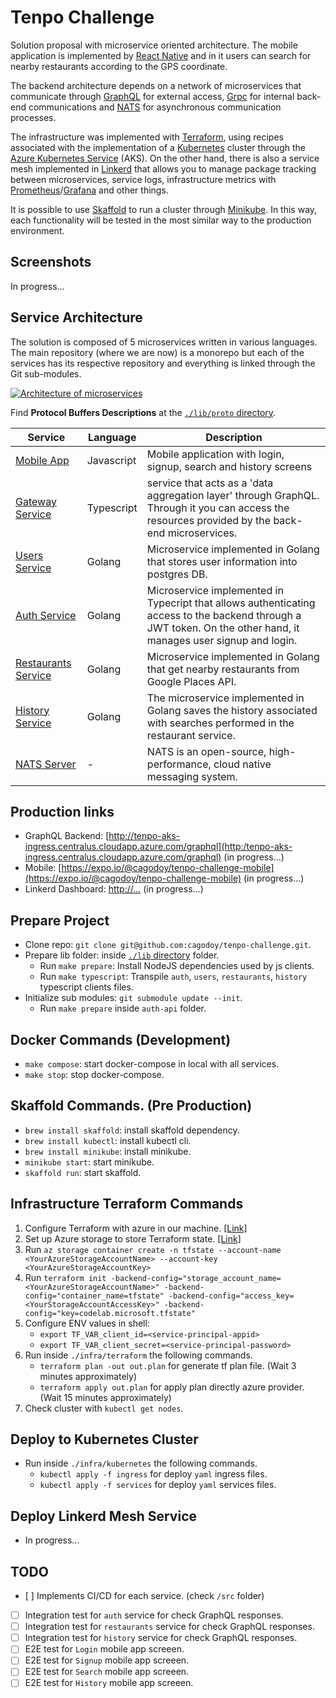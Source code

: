 # Tenpo Challenge

Solution proposal with microservice oriented architecture. The mobile application is implemented by [React Native](https://facebook.github.io/react-native/) and in it users can search for nearby restaurants according to the GPS coordinate.

The backend architecture depends on a network of microservices that communicate through [GraphQL](https://graphql.org/) for external access, [Grpc](https://grpc.io/) for internal back-end communications and [NATS](https://nats.io/) for asynchronous communication processes.

The infrastructure was implemented with [Terraform](https://www.terraform.io/), using recipes associated with the implementation of a [Kubernetes](https://kubernetes.io/) cluster through the [Azure Kubernetes Service](https://azure.microsoft.com/services/kubernetes-service/) (AKS). On the other hand, there is also a service mesh implemented in [Linkerd](https://linkerd.io/) that allows you to manage package tracking between microservices, service logs, infrastructure metrics with [Prometheus](https://prometheus.io/)/[Grafana](https://grafana.com/) and other things.

It is possible to use [Skaffold](https://skaffold.dev/) to run a cluster through [Minikube](https://github.com/kubernetes/minikube). In this way, each functionality will be tested in the most similar way to the production environment.

## Screenshots

In progress...

## Service Architecture

The solution is composed of 5 microservices written in various languages. The main repository (where we are now) is a monorepo but each of the services has its respective repository and everything is linked through the Git sub-modules.

[![Architecture of
microservices](./docs/images/architecture.png)](./docs/images/architecture.png)

Find **Protocol Buffers Descriptions** at the [`./lib/proto` directory](./lib/proto).

| Service                                      | Language   | Description                                                                                                                                                      |
| -------------------------------------------- | ---------- | ---------------------------------------------------------------------------------------------------------------------------------------------------------------- |
| [Mobile App](./src/mobile-app)               | Javascript | Mobile application with login, signup, search and history screens                                                                                                |
| [Gateway Service](./src/gateway-api)         | Typescript | service that acts as a 'data aggregation layer' through GraphQL. Through it you can access the resources provided by the back-end microservices.                 |
| [Users Service](./src/users-api)             | Golang     | Microservice implemented in Golang that stores user information into postgres DB.                                                                                |
| [Auth Service](./src/auth-api)               | Golang     | Microservice implemented in Typecript that allows authenticating access to the backend through a JWT token. On the other hand, it manages user signup and login. |
| [Restaurants Service](./src/restaurants-api) | Golang     | Microservice implemented in Golang that get nearby restaurants from Google Places API.                                                                           |
| [History Service](./src/restaurants-api)     | Golang     | The microservice implemented in Golang saves the history associated with searches performed in the restaurant service.                                           |
| [NATS Server](https://hub.docker.com/_/nats) | -          | NATS is an open-source, high-performance, cloud native messaging system.                                                                                         |

## Production links

- GraphQL Backend: [http://tenpo-aks-ingress.centralus.cloudapp.azure.com/graphql](http:/tenpo-aks-ingress.centralus.cloudapp.azure.com/graphql) (in progress...)
- Mobile: [https://expo.io/@cagodoy/tenpo-challenge-mobile](https://expo.io/@cagodoy/tenpo-challenge-mobile) (in progress...)
- Linkerd Dashboard: [http://...](http://...) (in progress...)

## Prepare Project

- Clone repo: `git clone git@github.com:cagodoy/tenpo-challenge.git`.
- Prepare lib folder: inside [`./lib` directory](./lib) folder.
  - Run `make prepare`: Install NodeJS dependencies used by js clients.
  - Run `make typescript`: Transpile `auth`, `users`, `restaurants`, `history` typescript clients files.
- Initialize sub modules: `git submodule update --init`.
  - Run `make prepare` inside `auth-api` folder.

## Docker Commands (Development)

- `make compose`: start docker-compose in local with all services.
- `make stop`: stop docker-compose.

## Skaffold Commands. (Pre Production)

- `brew install skaffold`: install skaffold dependency.
- `brew install kubectl`: install kubectl cli.
- `brew install minikube`: install minikube.
- `minikube start`: start minikube.
- `skaffold run`: start skaffold.

## Infrastructure Terraform Commands

1. Configure Terraform with azure in our machine. [[Link]](https://docs.microsoft.com/en-us/azure/virtual-machines/linux/terraform-install-configure)
2. Set up Azure storage to store Terraform state. [[Link]](https://docs.microsoft.com/en-us/azure/virtual-machines/linux/terraform-install-configure#set-up-azure-storage-to-store-terraform-state)
3. Run `az storage container create -n tfstate --account-name <YourAzureStorageAccountName> --account-key <YourAzureStorageAccountKey>`
4. Run `terraform init -backend-config="storage_account_name=<YourAzureStorageAccountName>" -backend-config="container_name=tfstate" -backend-config="access_key=<YourStorageAccountAccessKey>" -backend-config="key=codelab.microsoft.tfstate"`
5. Configure ENV values in shell:
   - `export TF_VAR_client_id=<service-principal-appid>`
   - `export TF_VAR_client_secret=<service-principal-password>`
6. Run inside `./infra/terraform` the following commands.
   - `terraform plan -out out.plan` for generate tf plan file. (Wait 3 minutes approximately)
   - `terraform apply out.plan` for apply plan directly azure provider. (Wait 15 minutes approximately)
7. Check cluster with `kubectl get nodes`.

## Deploy to Kubernetes Cluster

- Run inside `./infra/kubernetes` the following commands.
  - `kubectl apply -f ingress` for deploy `yaml` ingress files.
  - `kubectl apply -f services` for deploy `yaml` services files.

## Deploy Linkerd Mesh Service

- In progress...

## TODO

- [ ] Implements CI/CD for each service. (check `/src` folder)
- [ ] Integration test for `auth` service for check GraphQL responses.
- [ ] Integration test for `restaurants` service for check GraphQL responses.
- [ ] Integration test for `history` service for check GraphQL responses.
- [ ] E2E test for `Login` mobile app screeen.
- [ ] E2E test for `Signup` mobile app screeen.
- [ ] E2E test for `Search` mobile app screeen.
- [ ] E2E test for `History` mobile app screeen.
